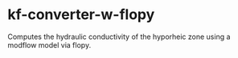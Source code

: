 # kf-converter-w-flopy
Computes the hydraulic conductivity of the hyporheic zone using a modflow model via flopy.
